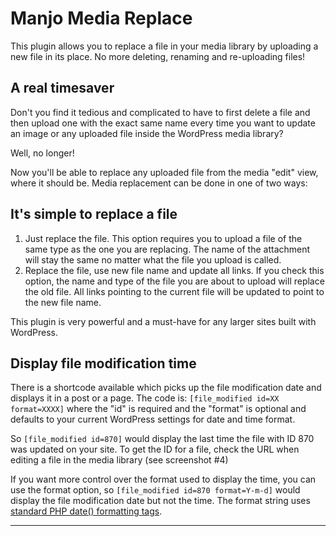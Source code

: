 # Manjo Media Replace

This plugin allows you to replace a file in your media library by uploading a new file in its place. No more deleting, renaming and re-uploading files!

## A real timesaver

Don't you find it tedious and complicated to have to first delete a file and then upload one with the exact same name every time you want to update an image or any uploaded file inside the WordPress media library?

Well, no longer!

Now you'll be able to replace any uploaded file from the media "edit" view, where it should be. Media replacement can be done in one of two ways:

## It's simple to replace a file

1. Just replace the file. This option requires you to upload a file of the same type as the one you are replacing. The name of the attachment will stay the same no matter what the file you upload is called.
1. Replace the file, use new file name and update all links. If you check this option, the name and type of the file you are about to upload will replace the old file. All links pointing to the current file will be updated to point to the new file name.

This plugin is very powerful and a must-have for any larger sites built with WordPress.

## Display file modification time

There is a shortcode available which picks up the file modification date and displays it in a post or a page. The code is:
`[file_modified id=XX format=XXXX]` where the "id" is required and the "format" is optional and defaults to your current WordPress settings for date and time format.

So `[file_modified id=870]` would display the last time the file with ID 870 was updated on your site. To get the ID for a file, check the URL when editing a file in the media library (see screenshot #4)

If you want more control over the format used to display the time, you can use the format option, so `[file_modified id=870 format=Y-m-d]` would display the file modification date but not the time. The format string uses [standard PHP date() formatting tags](http://php.net/manual/en/function.date.php).

***

